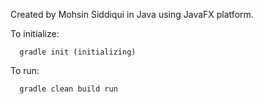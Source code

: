 Created by Mohsin Siddiqui in Java using JavaFX platform.

To initialize:

      gradle init (initializing)
To run:

      gradle clean build run
